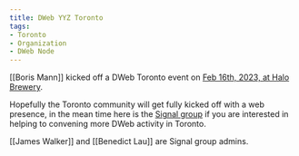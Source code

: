 ```yaml
---
title: DWeb YYZ Toronto
tags:
- Toronto
- Organization
- DWeb Node
---
```


[[Boris Mann]] kicked off a DWeb Toronto event on [Feb 16th, 2023, at Halo Brewery](https://lu.ma/qpfnxd78).

Hopefully the Toronto community will get fully kicked off with a web presence, in the mean time here is the [Signal group](https://signal.group/#CjQKIEQZGQ8a3ELq9RGh4uQtAeiOGuhYS7fBPlAGuLSyUTWjEhDzCaJw0KfGDCS4xvsihOzy) if you are interested in helping to convening more DWeb activity in Toronto. 

[[James Walker]] and [[Benedict Lau]] are Signal group admins. 

